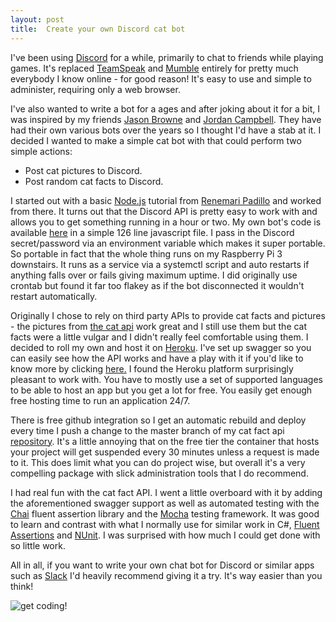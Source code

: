 ```yaml
---
layout: post
title:  Create your own Discord cat bot
---
```


I've been using [Discord](https://discordapp.com/) for a while, primarily to chat to friends while playing games. It's replaced [TeamSpeak](https://www.teamspeak.com/en/) and [Mumble](https://www.mumble.com/) entirely for pretty much
everybody I know online - for good reason! It's easy to use and simple to administer, requiring only a web browser.

I've also wanted to write a bot for a ages and after joking about it for a bit, I was inspired by my friends [Jason Browne](https://jbrowne.io) and [Jordan Campbell](https://twitter.com/Dante556). They have had their own various bots over the years so I thought I'd have a stab at it. 
I decided I wanted to make a simple cat bot with that could perform two simple actions:

* Post cat pictures to Discord.
* Post random cat facts to Discord.

I started out with a basic [Node.js](https://nodejs.org/en/) tutorial from [Renemari Padillo](https://medium.com/@renesansz/tutorial-creating-a-simple-discord-bot-9465a2764dc0) and worked from there.
It turns out that the Discord API is pretty easy to work with and allows you to get something running in a hour or two. My own bot's code is available [here](https://github.com/edwinj85/discord-catbot) in a simple 126 line javascript file. I pass in the Discord secret/password via an environment variable which makes it super portable. So portable in fact that the whole thing runs on my Raspberry Pi 3 downstairs. It runs as a service via a systemctl script and auto restarts if anything falls over or fails giving maximum uptime. I did originally use crontab but found it far too flakey as if the bot disconnected it wouldn't restart automatically.

Originally I chose to rely on third party APIs to provide cat facts and pictures - the pictures from [the cat api](http://thecatapi.com/) work great and I still use them but the cat facts were a little vulgar and I didn't really feel comfortable using them. I decided to roll my own and host it on [Heroku](https://www.heroku.com/). I've set up swagger so you can easily see how the API works and have a play with it if you'd like to know more by clicking [here.](https://polite-catfacts.herokuapp.com/docs/) I found the Heroku platform surprisingly pleasant to work with. You have to mostly use a set of supported languages to be able to host an app but you get a lot for free. You easily get enough free hosting time to run an application 24/7. 

There is free github integration so I get an automatic rebuild and deploy every time I push a change to the master branch of my cat fact api [repository](https://github.com/edwinj85/polite-catfacts). It's a little annoying that on the free tier the container that hosts your project will get suspended every 30 minutes unless a request is made to it. This does limit what you can do project wise, but overall it's a very compelling package with slick administration tools that I do recommend.

I had real fun with the cat fact API. I went a little overboard with it by adding the aforementioned swagger support as well as automated testing with the [Chai](http://www.chaijs.com/) fluent assertion library and the [Mocha](https://mochajs.org/) testing framework. It was good to learn and contrast with what I normally use for similar work in C#, [Fluent Assertions](https://fluentassertions.com/) and [NUnit](http://nunit.org/). I was surprised with how much I could get done with so little work.

All in all, if you want to write your own chat bot for Discord or similar apps such as [Slack](https://slack.com/) I'd heavily recommend giving it a try. It's way easier than you think!

![get coding!](https://media.giphy.com/media/3oKIPnAiaMCws8nOsE/giphy.gif)


